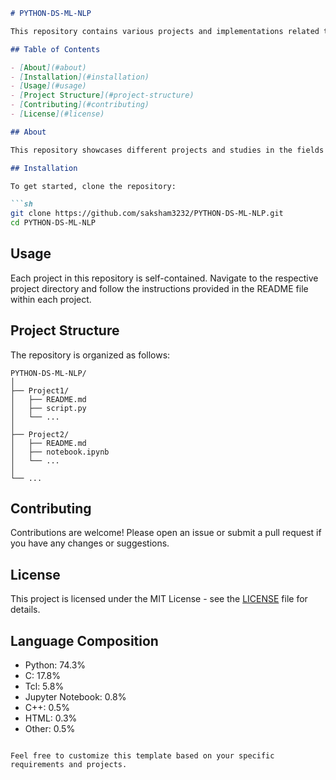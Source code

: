 ```markdown
# PYTHON-DS-ML-NLP

This repository contains various projects and implementations related to Data Science, Machine Learning, and Natural Language Processing using Python.

## Table of Contents

- [About](#about)
- [Installation](#installation)
- [Usage](#usage)
- [Project Structure](#project-structure)
- [Contributing](#contributing)
- [License](#license)

## About

This repository showcases different projects and studies in the fields of Data Science, Machine Learning, and Natural Language Processing. Each project is implemented in Python and may include notebooks, scripts, and other necessary files.

## Installation

To get started, clone the repository:

```sh
git clone https://github.com/saksham3232/PYTHON-DS-ML-NLP.git
cd PYTHON-DS-ML-NLP
```

## Usage

Each project in this repository is self-contained. Navigate to the respective project directory and follow the instructions provided in the README file within each project.

## Project Structure

The repository is organized as follows:

```plaintext
PYTHON-DS-ML-NLP/
│
├── Project1/
│   ├── README.md
│   ├── script.py
│   └── ...
│
├── Project2/
│   ├── README.md
│   ├── notebook.ipynb
│   └── ...
│
└── ...
```

## Contributing

Contributions are welcome! Please open an issue or submit a pull request if you have any changes or suggestions.

## License

This project is licensed under the MIT License - see the [LICENSE](LICENSE) file for details.

## Language Composition

- Python: 74.3%
- C: 17.8%
- Tcl: 5.8%
- Jupyter Notebook: 0.8%
- C++: 0.5%
- HTML: 0.3%
- Other: 0.5%
```

Feel free to customize this template based on your specific requirements and projects.
